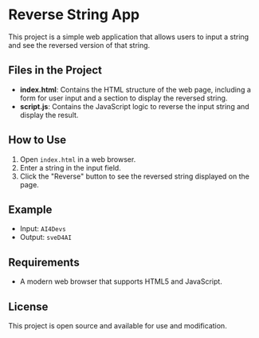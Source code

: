 # Reverse String App

This project is a simple web application that allows users to input a string and see the reversed version of that string. 

## Files in the Project

- **index.html**: Contains the HTML structure of the web page, including a form for user input and a section to display the reversed string.
- **script.js**: Contains the JavaScript logic to reverse the input string and display the result.

## How to Use

1. Open `index.html` in a web browser.
2. Enter a string in the input field.
3. Click the "Reverse" button to see the reversed string displayed on the page.

## Example

- Input: `AI4Devs`
- Output: `sveD4AI`

## Requirements

- A modern web browser that supports HTML5 and JavaScript.

## License

This project is open source and available for use and modification.
